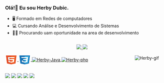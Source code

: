 ### Olá!👋 Eu sou Herby Dubic.
 
- 🖥️ Formado em Redes de computadores
- 💻 Cursando Análise e Desenvolvimento de Sistemas
- 🧑‍💼 Procurando uam oportunidade na area de desenvolvimento

##

<div align="center" dir="auto">
  <a href="https://github.com/herby989">
  <img height="180em" src="https://github-readme-stats.vercel.app/api?username=herby989&show_icons=true&theme=aura&include_all_commits=true&count_private=true" max-width: 100%;/>
  <img height="180em" src="https://github-readme-stats.vercel.app/api/top-langs/?username=herby989&layout=compact&langs_count=8&theme=aura&card_width=50" max-width: 100%;/>
</div>

<div style="display: inline_block"><br>
 <img align="center" alt="Herby-HTML" height="30" width="40" src="https://raw.githubusercontent.com/devicons/devicon/master/icons/html5/html5-original.svg">
 <img align="center" alt="Herby-CSS" height="30" width="40" src="https://raw.githubusercontent.com/devicons/devicon/master/icons/css3/css3-original.svg">
 <img align="center" alt="Herby-Java" height="40" width="50" src="https://cdn.jsdelivr.net/gh/devicons/devicon/icons/java/java-original.svg">
 <img align="center" alt="Herby-php" height="40" width="50" src="https://cdn.jsdelivr.net/gh/devicons/devicon/icons/php/php-plain.svg"> 

  <img align="right" alt="Herby-gif" src="https://cdn.discordapp.com/attachments/795358919417397249/825430589581688872/hi.gif">
</div>

##

<div>

<a href="https://www.linkedin.com/in/herby-dubic/" target="_blank"><img src="https://img.shields.io/badge/-LinkedIn-%230077B5?style=for-the-badge&logo=linkedin&logoColor=white" target="_blank"></a>
<a href = "mailto:herby.dubic@gmail.com"><img src="https://img.shields.io/badge/Gmail-D14836?style=for-the-badge&logo=gmail&logoColor=white" target="_blank"></a>
<a href="https://www.instagram.com/rby989" target="_blank"><img src="https://img.shields.io/badge/-Instagram-%23E4405F?style=for-the-badge&logo=instagram&logoColor=white" target="_blank"></a> 
<a href="##" target="_blank"><img src="https://img.shields.io/badge/YouTube-FF0000?style=for-the-badge&logo=youtube&logoColor=white" target="_blank"></a>
<a href="#" target="_blank"><img src="https://img.shields.io/badge/Twitch-9146FF?style=for-the-badge&logo=twitch&logoColor=white" target="_blank"></a>
  
</div>





<!--
**herby989/herby989** is a ✨ _special_ ✨ repository because its `README.md` (this file) appears on your GitHub profile.

Here are some ideas to get you started:

- 🔭 I’m currently working on ...
- 🌱 I’m currently learning ...
- 👯 I’m looking to collaborate on ...
- 🤔 I’m looking for help with ...
- 💬 Ask me about ...
- 📫 How to reach me: ...
- 😄 Pronouns: ...
- ⚡ Fun fact: ...
-->
